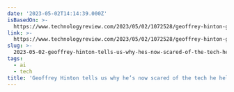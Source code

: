 ```yaml
---
date: '2023-05-02T14:14:39.000Z'
isBasedOn: >-
  https://www.technologyreview.com/2023/05/02/1072528/geoffrey-hinton-google-why-scared-ai/
link: >-
  https://www.technologyreview.com/2023/05/02/1072528/geoffrey-hinton-google-why-scared-ai/
slug: >-
  2023-05-02-geoffrey-hinton-tells-us-why-hes-now-scared-of-the-tech-he-helped-build-or
tags:
  - ai
  - tech
title: 'Geoffrey Hinton tells us why he’s now scared of the tech he helped build | '
---
```


